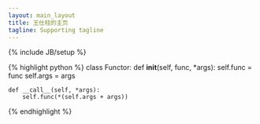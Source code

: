 ```yaml
---
layout: main_layout
title: 王仕柱的主页
tagline: Supporting tagline
---
```

{% include JB/setup %}

{% highlight python %}
class Functor:
	def __init__(self, func, *args):
		self.func = func
		self.args = args

	def __call__(self, *args):
		self.func(*(self.args + args))
{% endhighlight %}




